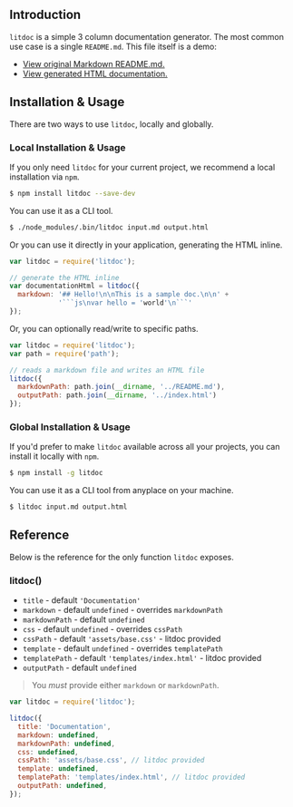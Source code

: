 ## Introduction

`litdoc` is a simple 3 column documentation generator. The most common use case is a single `README.md`. This file itself is a demo:

* [View original Markdown README.md.](https://github.com/zapier/litdoc)
* [View generated HTML documentation.](https://zapier.github.io/litdoc/)


## Installation & Usage

There are two ways to use `litdoc`, locally and globally.


### Local Installation & Usage

If you only need `litdoc` for your current project, we recommend a local installation via `npm`.

```bash
$ npm install litdoc --save-dev
```

You can use it as a CLI tool.

```bash
$ ./node_modules/.bin/litdoc input.md output.html
```

Or you can use it directly in your application, generating the HTML inline.

```js
var litdoc = require('litdoc');

// generate the HTML inline
var documentationHtml = litdoc({
  markdown: '## Hello!\n\nThis is a sample doc.\n\n' +
            '```js\nvar hello = 'world'\n```'
});
```

Or, you can optionally read/write to specific paths.

```js
var litdoc = require('litdoc');
var path = require('path');

// reads a markdown file and writes an HTML file
litdoc({
  markdownPath: path.join(__dirname, '../README.md'),
  outputPath: path.join(__dirname, '../index.html')
});
```


### Global Installation & Usage

If you'd prefer to make `litdoc` available across all your projects, you can install it locally with `npm`.

```bash
$ npm install -g litdoc
```

You can use it as a CLI tool from anyplace on your machine.

```bash
$ litdoc input.md output.html
```


## Reference

Below is the reference for the only function `litdoc` exposes.

### litdoc()

* `title` - default `'Documentation'`
* `markdown` - default `undefined` - overrides `markdownPath`
* `markdownPath` - default `undefined`
* `css` - default `undefined` - overrides `cssPath`
* `cssPath` - default `'assets/base.css'` - litdoc provided
* `template` - default `undefined` - overrides `templatePath`
* `templatePath` - default `'templates/index.html'` - litdoc provided
* `outputPath` - default `undefined`

> You _must_ provide either `markdown` or `markdownPath`.

```js
var litdoc = require('litdoc');

litdoc({
  title: 'Documentation',
  markdown: undefined,
  markdownPath: undefined,
  css: undefined,
  cssPath: 'assets/base.css', // litdoc provided
  template: undefined,
  templatePath: 'templates/index.html', // litdoc provided
  outputPath: undefined,
});
```
